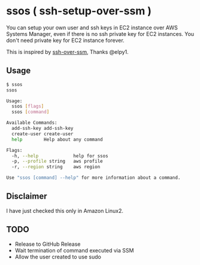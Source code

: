 
# ssos ( ssh-setup-over-ssm )

You can setup your own user and ssh keys in EC2 instance over AWS Systems Manager, even if there is no ssh private key for EC2 instances.
You don't need private key for EC2 instance forever.

This is inspired by [ssh-over-ssm](https://github.com/elpy1/ssh-over-ssm), Thanks @elpy1.

## Usage

```bash
$ ssos
ssos

Usage:
  ssos [flags]
  ssos [command]

Available Commands:
  add-ssh-key add-ssh-key
  create-user create-user
  help        Help about any command

Flags:
  -h, --help             help for ssos
  -p, --profile string   aws profile
  -r, --region string    aws region

Use "ssos [command] --help" for more information about a command.
```

## Disclaimer

I have just checked this only in Amazon Linux2.

## TODO

* Release to GitHub Release
* Wait termination of command executed via SSM
* Allow the user created to use sudo